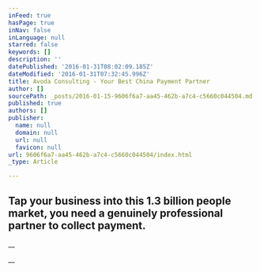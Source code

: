 ```yaml
---
inFeed: true
hasPage: true
inNav: false
inLanguage: null
starred: false
keywords: []
description: ''
datePublished: '2016-01-31T08:02:09.185Z'
dateModified: '2016-01-31T07:32:45.996Z'
title: Avoda Consulting - Your Best China Payment Partner
author: []
sourcePath: _posts/2016-01-15-9606f6a7-aa45-462b-a7c4-c5660c044504.md
published: true
authors: []
publisher:
  name: null
  domain: null
  url: null
  favicon: null
url: 9606f6a7-aa45-462b-a7c4-c5660c044504/index.html
_type: Article

---
```

## Tap your business into this 1.3 billion people market, you need a genuinely professional partner to collect payment.

__

__